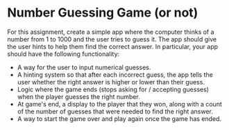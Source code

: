 # Number Guessing Game (or not)
For this assignment, create a simple app where the computer thinks of a number from 1 to 1000 and the user tries to guess it. The app should give the user hints to help them find the correct answer. In particular, your app should have the following functionality:
- A way for the user to input numerical guesses.
- A hinting system so that after each incorrect guess, the app tells the user whether the right answer is higher or lower than their guess.
- Logic where the game ends (stops asking for / accepting guesses) when the player guesses the right number.
- At game's end, a display to the player that they won, along with a count of the number of guesses that were needed to find the right answer.
- A way to start the game over and play again once the game has ended.
